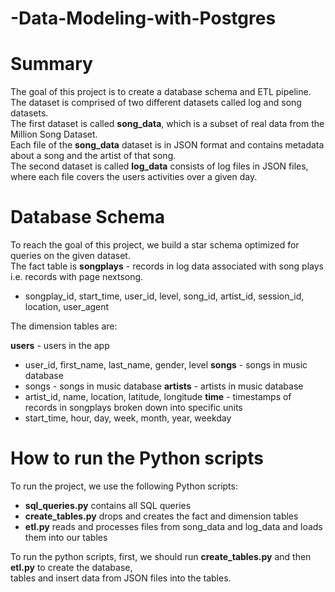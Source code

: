# -Data-Modeling-with-Postgres

# Summary

The goal of this project is to create a database schema and ETL pipeline. <br>
The dataset is comprised of two different datasets called log and song datasets.<br> 
The first dataset is called **song_data**, which is a subset of real data from the Million Song Dataset. <br> 
Each file of the **song_data** dataset is in JSON format and contains metadata about a song and the artist of that song.<br>
The second dataset is called **log_data** consists of log files in JSON files, where each file covers the users activities over a given day.<br>

# Database Schema

To reach the goal of this project, we build a star schema optimized for queries on the given dataset. <br>
The fact table is **songplays** - records in log data associated with song plays i.e. records with page nextsong.<br>
  - songplay_id, start_time, user_id, level, song_id, artist_id, session_id, location, user_agent <br>

The dimension tables are: <br> 

   **users** - users in the app <br>
   - user_id, first_name, last_name, gender, level
   **songs** - songs in music database <br>
   - songs - songs in music database
   **artists** - artists in music database <br>
   - artist_id, name, location, latitude, longitude
   **time** - timestamps of records in songplays broken down into specific units <br>
   - start_time, hour, day, week, month, year, weekday

# How to run the Python scripts

To run the project, we use the following Python scripts:

- **sql_queries.py** contains all SQL queries <br>
- **create_tables.py** drops and creates the fact and dimension tables <br>
- **etl.py** reads and processes files from song_data and log_data and loads them into our tables <br>

To run the python scripts, first, we should run **create_tables.py** and then **etl.py** to create the database, <br> tables and insert data from JSON files into the tables.  

